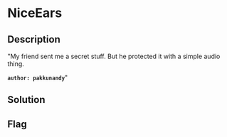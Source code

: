 # NiceEars
## Description

"My friend sent me a secret stuff. But he protected it with a simple audio thing.

**`author: pakkunandy`**"

## Solution

## Flag